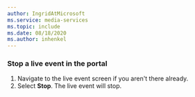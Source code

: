 ```yaml
---
author: IngridAtMicrosoft
ms.service: media-services 
ms.topic: include
ms.date: 08/18/2020
ms.author: inhenkel
---
```


### Stop a live event in the portal

1. Navigate to the live event screen if you aren't there already.
1. Select **Stop**. The live event will stop.
